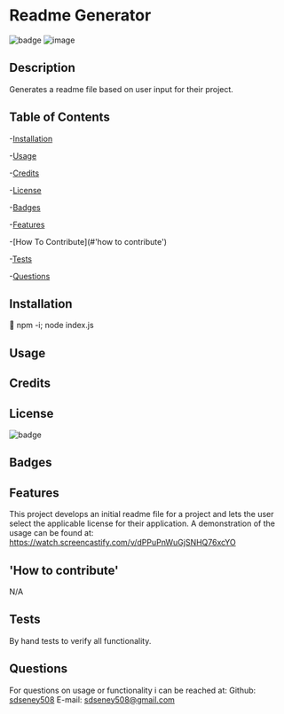 
 # Readme Generator

 ![badge](https://img.shields.io/badge/license-MIT-blue)
![image](https://user-images.githubusercontent.com/62141103/155847209-2982620a-150f-4ff2-ad2f-31a4de120b27.png)

 ## Description
 Generates a readme file based on user input for their project.
 ## Table of Contents
 -[Installation](#installation)

 -[Usage](#usage)

 -[Credits](#credits)

 -[License](#license)

 -[Badges](#badges)

 -[Features](#features)

 -[How To Contribute](#'how to contribute')

 -[Tests](#tests)

 -[Questions](#questions)
 ## Installation
 💾 npm -i; node index.js
 ## Usage
 ## Credits
 ## License
 ![badge](https://img.shields.io/badge/license-MIT-blue)
 ## Badges
 ## Features
 This project develops an initial readme file for a project and lets the user select the applicable license for their application.  A demonstration of the usage can be found at:
 https://watch.screencastify.com/v/dPPuPnWuGjSNHQ76xcYO
 ## 'How to contribute'
 N/A
 ## Tests
 By hand tests to verify all functionality.
 ## Questions
For questions on usage or functionality i can be reached at:
Github: [sdseney508](https://github.com/sdseney508)
E-mail: sdseney508@gmail.com
    
